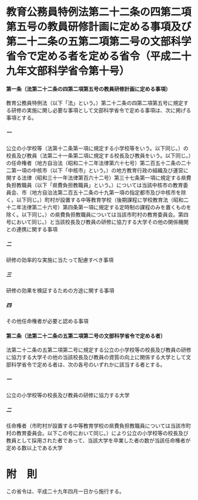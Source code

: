 # 教育公務員特例法第二十二条の四第二項第五号の教員研修計画に定める事項及び第二十二条の五第二項第二号の文部科学省令で定める者を定める省令（平成二十九年文部科学省令第十号）
#### 第一条（法第二十二条の四第二項第五号の教員研修計画に定める事項）
教育公務員特例法（以下「法」という。）第二十二条の四第二項第五号に規定する研修の実施に関し必要な事項として文部科学省令で定める事項は、次に掲げる事項とする。
##### 一
公立の小学校等（法第十二条第一項に規定する小学校等をいう。以下同じ。）の校長及び教員（法第二十一条第二項に規定する校長及び教員をいう。以下同じ。）の任命権者（地方自治法（昭和二十二年法律第六十七号）第二百五十二条の二十二第一項の中核市（以下「中核市」という。）の地方教育行政の組織及び運営に関する法律（昭和三十一年法律第百六十二号）第三十七条第一項に規定する県費負担教職員（以下「県費負担教職員」という。）については当該中核市の教育委員会、市（地方自治法第二百五十二条の十九第一項の指定都市及び中核市を除く。以下同じ。）町村が設置する中等教育学校（後期課程に学校教育法（昭和二十二年法律第二十六号）第四条第一項に規定する定時制の課程のみを置くものを除く。以下同じ。）の県費負担教職員については当該市町村の教育委員会。第四号において同じ。）と当該校長及び教員の研修に協力する大学その他の関係機関との連携に関する事項
##### 二
研修の効率的な実施に当たって配慮すべき事項
##### 三
研修の効果を検証するための方途に関する事項
##### 四
その他任命権者が必要と認める事項
#### 第二条（法第二十二条の五第二項第二号の文部科学省令で定める者）
法第二十二条の五第二項第二号に規定する公立の小学校等の校長及び教員の研修に協力する大学その他の当該校長及び教員の資質の向上に関係する大学として文部科学省令で定める者は、次の各号のいずれかに該当する者とする。
##### 一
公立の小学校等の校長及び教員の研修に協力する大学
##### 二
任命権者（市町村が設置する中等教育学校の県費負担教職員については当該市町村の教育委員会。以下この号において同じ。）により公立の小学校等の校長及び教員として採用された者であって、当該大学を卒業した者の数が当該任命権者が定める数以上である大学
# 附　則
この省令は、平成二十九年四月一日から施行する。
